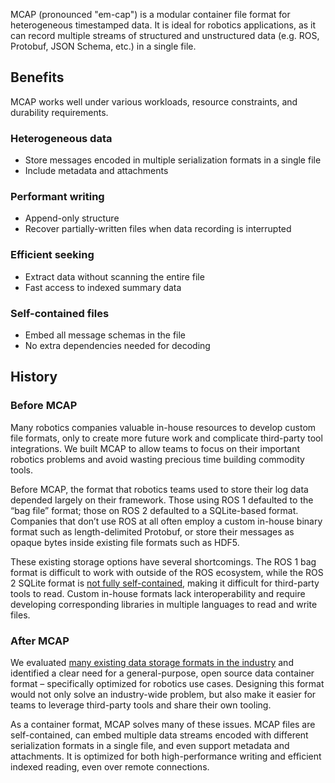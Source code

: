 MCAP (pronounced "em-cap") is a modular container file format for heterogeneous timestamped data. It is ideal for robotics applications, as it can record multiple streams of structured and unstructured data (e.g. ROS, Protobuf, JSON Schema, etc.) in a single file.

## Benefits

MCAP works well under various workloads, resource constraints, and durability requirements.

### Heterogeneous data

- Store messages encoded in multiple serialization formats in a single file
- Include metadata and attachments

### Performant writing

- Append-only structure
- Recover partially-written files when data recording is interrupted

### Efficient seeking

- Extract data without scanning the entire file
- Fast access to indexed summary data

### Self-contained files

- Embed all message schemas in the file
- No extra dependencies needed for decoding

## History

### Before MCAP

Many robotics companies valuable in-house resources to develop custom file formats, only to create more future work and complicate third-party tool integrations. We built MCAP to allow teams to focus on their important robotics problems and avoid wasting precious time building commodity tools.

Before MCAP, the format that robotics teams used to store their log data depended largely on their framework. Those using ROS 1 defaulted to the “bag file” format; those on ROS 2 defaulted to a SQLite-based format. Companies that don’t use ROS at all often employ a custom in-house binary format such as length-delimited Protobuf, or store their messages as opaque bytes inside existing file formats such as HDF5.

These existing storage options have several shortcomings. The ROS 1 bag format is difficult to work with outside of the ROS ecosystem, while the ROS 2 SQLite format is [not fully self-contained](https://github.com/ros2/rosbag2/issues/782), making it difficult for third-party tools to read. Custom in-house formats lack interoperability and require developing corresponding libraries in multiple languages to read and write files.

### After MCAP

We evaluated [many existing data storage formats in the industry](https://github.com/foxglove/mcap/blob/main/docs/motivation/evaluation-of-robotics-data-recording-file-formats.md) and identified a clear need for a general-purpose, open source data container format – specifically optimized for robotics use cases. Designing this format would not only solve an industry-wide problem, but also make it easier for teams to leverage third-party tools and share their own tooling.

As a container format, MCAP solves many of these issues. MCAP files are self-contained, can embed multiple data streams encoded with different serialization formats in a single file, and even support metadata and attachments. It is optimized for both high-performance writing and efficient indexed reading, even over remote connections.
